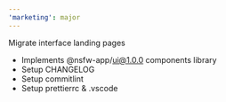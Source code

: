 ```yaml
---
'marketing': major
---
```


Migrate interface landing pages

- Implements @nsfw-app/ui@1.0.0 components library
- Setup CHANGELOG
- Setup commitlint
- Setup prettierrc & .vscode
